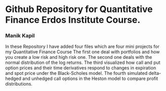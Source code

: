 # Github Repository for Quantitative Finance Erdos Institute Course.
### Manik Kapil
In these Repository I have added four files which are four mini projects for my Quantitative Finance Course
The first one deal with portfolios and how you create a low risk and high risk one.
The second one deals with the normal distribution of the log returns.
The third visualized how call and put option prices and their time derivatives respond to changes in expiration and spot price under the Black-Scholes model.
The fourth simulated delta-hedged and unhedged call options in the Heston model to compare profit distributions.

